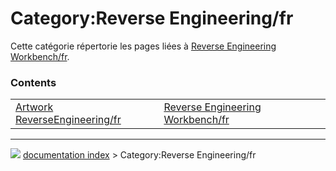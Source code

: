 # Category:Reverse Engineering/fr
Cette catégorie répertorie les pages liées à [Reverse Engineering Workbench/fr](Reverse_Engineering_Workbench/fr.md).

### Contents

|     |     |     |
| --- | --- | --- |
| [Artwork ReverseEngineering/fr](Artwork_ReverseEngineering/fr.md) | [Reverse Engineering Workbench/fr](Reverse_Engineering_Workbench/fr.md) |



---
![](images/Button_right.svg) [documentation index](../README.md) > Category:Reverse Engineering/fr
